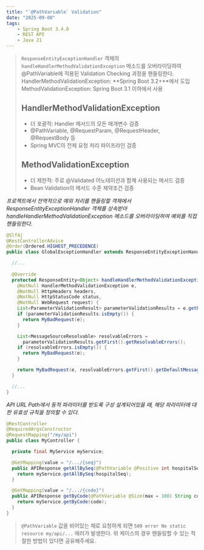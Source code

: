 ```yaml
---
title: "`@PathVariable` Validation"
date: "2025-09-08"
tags:
    - Spring Boot 3.4.0
    - REST API
    - Java 21
---
```


> `ResponseEntityExceptionHandler` 객체의 `handleHandlerMethodValidationException` 메소드를 오버라이딩하여 @PathVariable에 적용된 Validation Checking 과정을 핸들링한다.
> HandlerMethodValidationException: **Spring Boot 3.2+**에서 도입
> MethodValidationException: Spring Boot 3.1 이하에서 사용
>
> ## HandlerMethodValidationException
>
> - 더 포괄적: Handler 메서드의 모든 매개변수 검증
> - @PathVariable, @RequestParam, @RequestHeader, @RequestBody 등
> - Spring MVC의 전체 요청 처리 파이프라인 검증
>
> ## MethodValidationException
>
> - 더 제한적: 주로 @Validated 어노테이션과 함께 사용되는 메서드 검증
> - Bean Validation의 메서드 수준 제약조건 검증
>
>

*프로젝트에서 전역적으로 예외 처리를 핸들링할 객체에서 ResponseEntityExceptionHandler 객체를 상속받아*
*handleHandlerMethodValidationException 메소드를 오버라이딩하여 예외를 직접 핸들링한다.*

```java
@Slf4j
@RestControllerAdvice
@Order(Ordered.HIGHEST_PRECEDENCE)
public class GlobalExceptionHandler extends ResponseEntityExceptionHandler {

  //...
  
  @Override
  protected ResponseEntity<Object> handleHandlerMethodValidationException(
    @NotNull HandlerMethodValidationException e,
    @NotNull HttpHeaders headers,
    @NotNull HttpStatusCode status,
    @NotNull WebRequest request) {
    List<ParameterValidationResult> parameterValidationResults = e.getParameterValidationResults();
    if (parameterValidationResults.isEmpty()) {
      return MyBadRequest(e);
    }

    List<MessageSourceResolvable> resolvableErrors =
      parameterValidationResults.getFirst().getResolvableErrors();
    if (resolvableErrors.isEmpty()) {
      return MyBadRequest(e);
    }

    return MyBadRequest(e, resolvableErrors.getFirst().getDefaultMessage());
  }

  //...
}
```

*API URL Path에서 동적 파라미터를 받도록 구성 설계되어있을 때,*
*해당 파라미터에 대한 유효성 규칙을 정의할 수 있다.*

```java
@RestController
@RequiredArgsConstructor
@RequestMapping("/my/api")
public class MyController {

  private final MyService myService;

  @GetMapping(value = "/.../{seq}")
  public APIResponse getAllBySeq(@PathVariable @Positive int hospitalSeq) {
    return myService.getAllBySeq(hospitalSeq);
  }

  @GetMapping(value = "/.../{code}")
  public APIResponse getByCode(@PathVariable @Size(max = 100) String code) {
    return myService.getByCode(code);
  }
}
```

> `@PathVariable` 값을 비어있는 채로 요청하게 되면
> `500 error No static resource my/api/...` 에러가 발생한다.
> 위 케이스의 경우 핸들링할 수 있는 적절한 방법이 있다면 공유해주세요.
